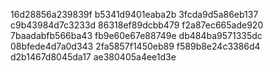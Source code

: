 16d28856a239839f
b5341d9401eaba2b
3fcda9d5a86eb137
c9b43984d7c3233d
86318ef89dcbb479
f2a87ec665ade920
7baadabfb566ba43
fb9e60e67e88749e
db484ba9571335dc
08bfede4d7a0d343
2fa5857f1450eb89
f589b8e24c3386d4
d2b1467d8045da17
ae380405a4ee1d3e
